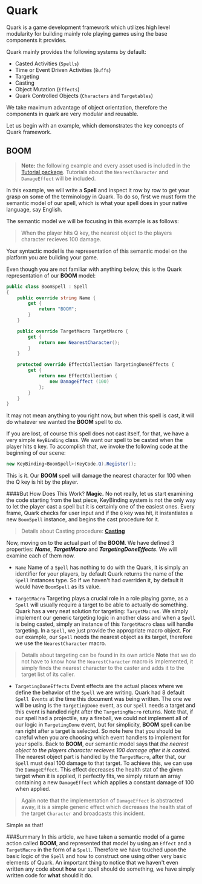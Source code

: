 Quark
====
Quark is a game development framework which utilizes high level modularity for building mainly role playing games using the base components it provides.

Quark mainly provides the following systems by default:

+ Casted Activities (`Spells`)
+ Time or Event Driven Activities (`Buffs`)
+ Targeting
+ Casting
+ Object Mutation (`Effects`)
+ Quark Controlled Objects (`Characters` and `Targetables`)

We take maximum advantage of object orientation, therefore the components in quark are very modular and reusable.

Let us begin with an example, which demonstrates the key concepts of Quark framework.
## **BOOM**
> **Note:** the following example and every asset used is included in the [Tutorial package][1]. 
> Tutorials about the `NearestCharacter` and `DamageEffect` will be included.

In this example, we will write a **Spell** and inspect it row by row to get your grasp on some of the terminology in Quark. To do so, first we must form the semantic model of our spell, which is what your spell does in your native language, say English.

The semantic model we will be focusing in this example is as follows:
> When the player hits Q key, the nearest object to the players character recieves 100 damage.

Your syntactic model is the representation of this semantic model on the platform you are building your game. 

Even though you are not familiar with anything below, this is the Quark representation of our **BOOM** model:

```csharp
public class BoomSpell : Spell
{
	public override string Name {
		get {
			return "BOOM";
		}
	}

	public override TargetMacro TargetMacro {
		get {
			return new NearestCharacter();
		}
	}

	protected override EffectCollection TargetingDoneEffects {
		get {
			return new EffectCollection {
				new DamageEffect (100)
			};
		}
	}
}
```
It may not mean anything to you right now, but when this spell is cast, it will do whatever we wanted the **BOOM** spell to do.

If you are lost, of course this spell does not cast itself, for that, we have a very simple `KeyBinding` class. We want our spell to be casted when the player hits `Q` key. To accomplish that, we invoke the following code at the beginning of our scene:
```csharp
new KeyBinding<BoomSpell>(KeyCode.Q).Register();
```
This is it. Our **BOOM** spell will damage the nearest character for 100 when the Q key is hit by the player.

####But How Does This Work?
**Magic.** No not really, let us start examining the code starting from the last piece, KeyBinding system is not the only way to let the player cast a spell but it is certainly one of the easiest ones. Every frame, Quark checks for user input and if the `Q` key was hit, it instantiates a new `BoomSpell` instance, and begins the cast procedure for it.

>Details about Casting procedure: **[Casting][2]**

Now, moving on to the actual part of the **BOOM**. We have defined 3 properties: ***Name***, ***TargetMacro*** and ***TargetingDoneEffects***. We will examine each of them now.

+ `Name`
Name of a `Spell` has nothing to do with the Quark, it is simply an identifier for your players, by default Quark returns the name of the `Spell` instances type. So if we haven't had overriden it, by default it would have `BoomSpell` as its value.

+ `TargetMacro`
Targeting plays a crucial role in a role playing game, as a `Spell` will usually require a target to be able to actually do something. Quark has a very neat solution for targeting: `TargetMacro`s. We simply implement our generic targeting logic in another class and when a `Spell` is being casted, simply an instance of this `TargetMacro` class will handle targeting. In a `Spell`, we just provide the appropriate macro object. For our example, our `Spell` needs the nearest object as its target, therefore we use the `NearestCharacter` macro.
> Details about targeting can be found in its own article
> **Note** that we do not have to know how the `NearestCharacter` macro is implemented, it simply finds the nearest character to the caster and adds it to the target list of its caller.

+ `TargetingDoneEffects`
Event effects are the actual places where we define the behavior of the `Spell` we are writing. Quark had 8 default `Spell Events` at the time this document was being written. 
The one we will be using is the `TargetingDone` event, as our `Spell` needs a target and this event is handled right after the `TargetingMacro` returns.
Note that, if our spell had a projectile, say a fireball, we could not implement all of our logic in `TargetingDone` event, but for simplicity, **BOOM** spell can be ran right after a target is selected. So note here that you should be careful when you are choosing which event handlers to implement for your spells.
Back to **BOOM**, our semantic model says that *the nearest object to the players character recieves 100 damage after it is casted*. 
The nearest object part is handled by the `TargetMacro`, after that, our `Spell` must deal 100 damage to that target. 
To achieve this, we can use the `DamageEffect`. 
This effect decreases the health stat of the given target when it is applied, it perfectly fits, we simply return an array containing a new `DamageEffect` which applies a constant damage of 100 when applied.
>Again note that the implementation of `DamageEffect` is abstracted away, it is a simple generic effect which decreases the health stat of the target `Character` and broadcasts this incident.

Simple as that! 

###Summary
In this article, we have taken a semantic model of a game action called **BOOM**, and represented that model by using an `Effect` and a `TargetMacro` in the form of a `Spell`.
Therefore we have touched upon the basic logic of the `Spell` and how to construct one using other very basic elements of Quark.
An important thing to notice that we haven't even written any code about **how** our spell should do something, we have simply written code for **what** should it do.
 
[1]: http://quark.fatihbakir.net/Packages/Tutorial
[2]: Casting.md